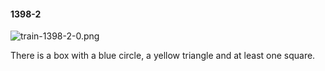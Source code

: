 #### 1398-2
![train-1398-2-0.png](https://github.com/lil-lab/nlvr/raw/master/nlvr/train/images/66/train-1398-2-0.png "train-1398-2-0.png")

There is a box with a blue circle, a yellow triangle and at least one square.
